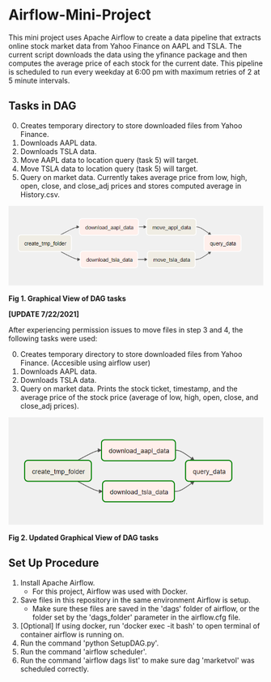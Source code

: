 # Airflow-Mini-Project

This mini project uses Apache Airflow to create a data pipeline that extracts online stock market
data from Yahoo Finance on AAPL and TSLA. The current script downloads the data using the yfinance package
and then computes the average price of each stock for the current date. This pipeline is scheduled to run
every weekday at 6:00 pm with maximum retries of 2 at 5 minute intervals. 

## Tasks in DAG
0. Creates temporary directory to store downloaded files from Yahoo Finance.
1. Downloads AAPL data.
2. Downloads TSLA data.
3. Move AAPL data to location query (task 5) will target.
4. Move TSLA data to location query (task 5) will target.
5. Query on market data. Currently takes average price from low, high, open, close, and close_adj prices and stores computed average in History.csv. 

![alt text](https://github.com/beatricetierra/Airflow-Mini-Project/blob/main/DAG_graphical_view.PNG)

**Fig 1. Graphical View of DAG tasks**

**[UPDATE 7/22/2021]**

After experiencing permission issues to move files in step 3 and 4, the following tasks were used:

0. Creates temporary directory to store downloaded files from Yahoo Finance. (Accesible using airflow user) 
1. Downloads AAPL data.
2. Downloads TSLA data.
3. Query on market data. Prints the stock ticket, timestamp, and the average price of the stock price (average of low, high, open, close, and close_adj prices). 

![alt text](https://github.com/beatricetierra/Airflow-Mini-Project/blob/main/DAG_graphical_view2.PNG)

**Fig 2. Updated Graphical View of DAG tasks**

## Set Up Procedure
1. Install Apache Airflow. 
    - For this project, Airflow was used with Docker. 
2. Save files in this repository in the same environment Airflow is setup. 
    - Make sure these files are saved in the 'dags' folder of airflow, or the folder set by the 'dags_folder' parameter in the airflow.cfg file.
3. [Optional] If using docker, run 'docker exec -it <container-name> bash' to open terminal of container airflow is running on. 
4. Run the command 'python SetupDAG.py'.
5. Run the command 'airflow scheduler'.
6. Run the command 'airflow dags list' to make sure dag 'marketvol' was scheduled correctly. 
